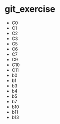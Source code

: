 # git_exercise
- C0
- C1
- C2
- C3
- C5
- C6
- C7
- C9
- C10
- C11
- b0
- b1
- b3
- b4
- b5
- b7
- b10
- b11
- b13